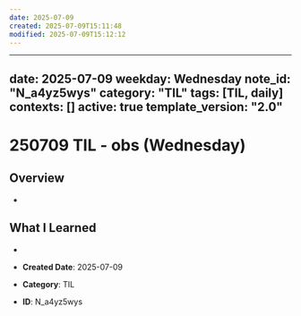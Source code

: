 ```yaml
---
date: 2025-07-09
created: 2025-07-09T15:11:48
modified: 2025-07-09T15:12:12
---
```

--- 
date: 2025-07-09
weekday: Wednesday
note_id: "N_a4yz5wys"
category: "TIL"
tags: [TIL, daily]
contexts: []
active: true
template_version: "2.0"
---
# 250709 TIL - obs (Wednesday)
## Overview
-
## What I Learned
- 

- **Created Date**: 2025-07-09
- **Category**: TIL
- **ID**: N_a4yz5wys